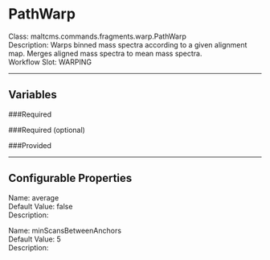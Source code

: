 # PathWarp
Class: maltcms.commands.fragments.warp.PathWarp  
Description: Warps binned mass spectra according to a given alignment map. Merges aligned mass spectra to mean mass spectra.  
Workflow Slot: WARPING  

---

## Variables
###Required

###Required (optional)

###Provided


---

## Configurable Properties
Name: average  
Default Value: false  
Description:   
  
Name: minScansBetweenAnchors  
Default Value: 5  
Description:   
  

